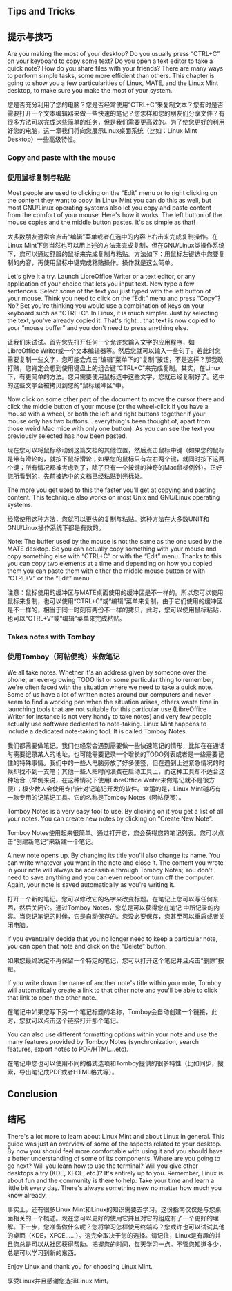 ## Tips and Tricks
## 提示与技巧

Are you making the most of your desktop? Do you usually press “CTRL+C” on your keyboard to copy some text? Do you open a text editor to take a quick note? How do you share files with your friends? There are many ways to perform simple tasks, some more efficient than others. This chapter is going to show you a few particularities of Linux, MATE, and the Linux Mint desktop, to make sure you make the most of your system. 

您是否充分利用了您的电脑？您是否经常使用“CTRL+C”来复制文本？您有时是否需要打开一个文本编辑器来做一些快速的笔记？您怎样和您的朋友们分享文件？有很多方法可以完成这些简单的任务，但是我们需要更高效的。为了使您更好的利用好您的电脑，这一章我们将向您展示Linux桌面系统（比如：Linux Mint Desktop）一些高级特性。

### Copy and paste with the mouse
### 使用鼠标复制与粘贴

Most people are used to clicking on the “Edit” menu or to right clicking on the content they want to copy. In Linux Mint you can do this as well, but most GNU/Linux operating systems also let you copy and paste content from the comfort of your mouse. Here's how it works: The left button of the mouse copies and the middle button pastes. It's as simple as that!

大多数朋友通常会点击“编辑”菜单或者在选中的内容上右击来完成复制操作。在Linux Mint下您当然也可以用上述的方法来完成复制，但在GNU/Linux类操作系统下，您可以通过舒服的鼠标来完成复制与粘贴。方法如下：用鼠标左键选中您要复制的内容，再使用鼠标中键完成粘贴操作。操作就是这么简单。

Let's give it a try. Launch LibreOffice Writer or a text editor, or any application of your choice that lets you input text. Now type a few sentences. Select some of the text you just typed with the left button of your mouse. Think you need to click on the “Edit” menu and press “Copy”? No? Bet you're thinking you would use a combination of keys on your keyboard such as “CTRL+C”. In Linux, it is much simpler. Just by selecting the text, you've already copied it. That's right... that text is now copied to your “mouse buffer” and you don't need to press anything else. 

让我们来试试。首先您先打开任何一个允许您输入文字的应用程序，如LibreOffice Writer或一个文本编辑器等。然后您就可以输入一些句子。若此时您需要复制一些文字，您可能会点击“编辑”菜单下的“复制”按钮，不是这样？那我敢打赌，您肯定会想到使用键盘上的组合键“CTRL+C”来完成复制。其实，在Linux下，有更简单的方法。您只需要使用鼠标选中这些文字，您就已经复制好了。选中的这些文字会被拷贝到您的“鼠标缓冲区”中。

Now click on some other part of the document to move the cursor there and click the middle button of your mouse (or the wheel-click if you have a mouse with a wheel, or both the left and right buttons together if your mouse only has two buttons... everything's been thought of, apart from those weird Mac mice with only one button). As you can see the text you previously selected has now been pasted. 

现在您可以将鼠标移动到这篇文档的其他位置，然后点击鼠标中键（如果您的鼠标是带有滑轮的，就按下鼠标滑轮；如果您的鼠标只有左右两个键，就同时按下这两个键；所有情况都被考虑到了，除了只有一个按键的神奇的Mac鼠标例外）。正好您所看到的，先前被选中的文档已经粘贴到光标处。

The more you get used to this the faster you'll get at copying and pasting content. This technique also works on most Unix and GNU/Linux operating systems. 

经常使用这种方法，您就可以更快的复制与粘贴。这种方法在大多数UNIT和GNU/Linux操作系统下都是有效的。

Note: The buffer used by the mouse is not the same as the one used by the MATE desktop. So you can actually copy something with your mouse and copy something else with “CTRL+C” or with the “Edit” menu. Thanks to this you can copy two elements at a time and depending on how you copied them you can paste them with either the middle mouse button or with “CTRL+V” or the “Edit” menu. 

注意：鼠标使用的缓冲区与MATE桌面使用的缓冲区是不一样的。所以您可以使用鼠标来复制，也可以使用“CTRL+C”或“编辑”菜单来复制，由于它们使用的缓冲区是不一样的，相当于同一时刻有两份不一样的拷贝，此时，您可以使用鼠标粘贴，也可以“CTRL+V”或“编辑”菜单来完成粘贴。

### Takes notes with Tomboy
### 使用Tomboy（阿帖便笺）来做笔记

We all take notes. Whether it's an address given by someone over the phone, an ever-growing TODO list or some particular thing to remember, we're often faced with the situation where we need to take a quick note. Some of us have a lot of written notes around our computers and never seem to find a working pen when the situation arises, others waste time in launching tools that are not suitable for this particular use (LibreOffice Writer for instance is not very handy to take notes) and very few people actually use software dedicated to note-taking. Linux Mint happens to include a dedicated note-taking tool. It is called Tomboy Notes.

我们都需要做笔记。我们也经常会遇到需要做一些快速笔记的情形，比如在在通话时需要记录某人的地址，也可能需要记录一个增长的TODO列表或者是一些需要记住的特殊事情。我们中的一些人电脑旁放了好多便签，但在遇到上述紧急情况的时候却找不到一支笔；其他一些人把时间浪费在启动工具上，而这种工具却不适合这种场合（举例来说，在这种情况下使用LibreOffice Writer来做笔记就不是很方便）；极少数人会使用专门针对记笔记开发的软件。幸运的是，Linux Mint碰巧有一款专用的记笔记工具。它的名称是Tomboy Notes（阿帖便笺）。

Tomboy Notes is a very easy tool to use. By clicking on it you get a list of all your notes. You can create new notes by clicking on “Create New Note”. 

Tomboy Notes使用起来很简单。通过打开它，您会获得您的笔记列表。您可以点击“创建新笔记”来新建一个笔记。

A new note opens up. By changing its title you'll also change its name. You can write whatever you want in the note and close it. The content you wrote in your note will always be accessible through Tomboy Notes; You don't need to save anything and you can even reboot or turn off the computer. Again, your note is saved automatically as you're writing it. 

打开一个新的笔记。您可以修改它的名字来改变标题。在笔记上您可以写任何东西，然后关闭它。通过Tomboy Notes，您总是可以获得您在笔记 中所记录的内容。当您记笔记的时候，它是自动保存的。您没必要保存，您甚至可以重启或者关闭电脑。

If you eventually decide that you no longer need to keep a particular note, you can open that note and click on the “Delete” button. 

如果您最终决定不再保留一个特定的笔记，您可以打开这个笔记并且点击“删除”按钮。

If you write down the name of another note's title within your note, Tomboy will automatically create a link to that other note and you'll be able to click that link to open the other note. 

在笔记中如果您写下另一个笔记标题的名称，Tomboy会自动创建一个链接，此时，您就可以点击这个链接打开那个笔记。

You can also use different formatting options within your note and use the many features provided by Tomboy Notes (synchronization, search features, export notes to PDF/HTML...etc). 

在笔记中您也可以使用不同的格式选项和Tomboy提供的很多特性（比如同步，搜索，导出笔记成PDF或者HTML格式等）。

## Conclusion
## 结尾

There's a lot more to learn about Linux Mint and about Linux in general. This guide was just an overview of some of the aspects related to your desktop. By now you should feel more comfortable with using it and you should have a better understanding of some of its components. Where are you going to go next? Will you learn how to use the terminal? Will you give other desktops a try (KDE, XFCE, etc.)? It's entirely up to you. Remember, Linux is about fun and the community is there to help. Take your time and learn a little bit every day. There's always something new no matter how much you know already. 

事实上，还有很多Linux Mint和Linux的知识需要去学习。这份指南仅仅是与您桌面相关的一个概述。现在您可以更好的使用它并且对它的组成有了一个更好的理解。下一步，您准备做什么呢？您将学习怎样使用终端吗？您或许也可以试试其他的桌面（KDE，XFCE……）。这完全取决于您的选择。请记住，Linux是有趣的并且您总是可以从社区获得帮助。把握您的时间，每天学习一点。不管您知道多少，总是可以学习到新的东西。

Enjoy Linux and thank you for choosing Linux Mint.

享受Linux并且感谢您选择Linux Mint。